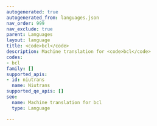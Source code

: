 ```yaml
---
autogenerated: true
autogenerated_from: languages.json
nav_order: 999
nav_exclude: true
parent: Languages
layout: language
title: <code>bcl</code>
description: Machine translation for <code>bcl</code>
codes:
- bcl
family: []
supported_apis:
- id: niutrans
  name: Niutrans
supported_qe_apis: []
seo:
  name: Machine translation for bcl
  type: Language

---
```



